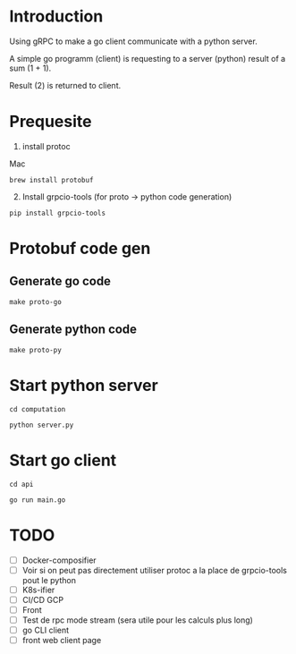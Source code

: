 # Introduction

Using gRPC to make a go client communicate with a python server.

A simple go programm (client) is requesting to a server (python) result of a sum (1 + 1).

Result (2) is returned to client.

# Prequesite

1. install protoc

Mac
```
brew install protobuf
```

2. Install grpcio-tools (for proto -> python code generation)

```
pip install grpcio-tools
```


# Protobuf code gen
## Generate go code

```
make proto-go
```

## Generate python code

```
make proto-py
```

# Start python server

```
cd computation

python server.py
```

# Start go client

```
cd api

go run main.go

```

# TODO

* [ ] Docker-composifier
* [ ] Voir si on peut pas directement utiliser protoc a la place de grpcio-tools pout le python
* [ ] K8s-ifier
* [ ] CI/CD GCP
* [ ] Front
* [ ] Test de rpc mode stream (sera utile pour les calculs plus long)
* [ ] go CLI client
* [ ] front web client page
